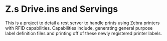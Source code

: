 # Z.s Drive.ins and Servings

This is a project to detail a rest server to handle prints using Zebra printers with RFID capabilities. Capabilities include, generating general purpose label definition files and printing off of these newly registered printer labels.